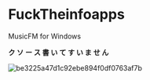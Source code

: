 # FuckTheinfoapps
MusicFM for Windows
 
 
**ク ソ ー ス 書 い て す い ま せ ん**

![be3225a47d1c92ebe894f0df0763af7b](https://user-images.githubusercontent.com/40310207/60764175-a0e3eb80-a0bf-11e9-9d03-a4c87e3025d8.png)
